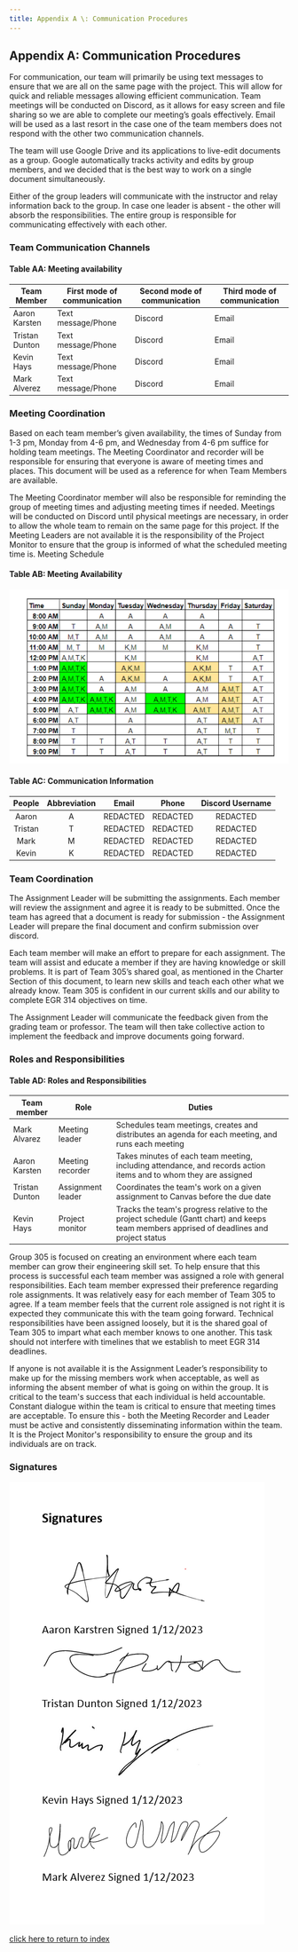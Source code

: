 ```yaml
---
title: Appendix A \: Communication Procedures
---
```


## Appendix A: Communication Procedures 
For communication, our team will primarily be using text messages to ensure that we are all on the same page with the project. This will allow for quick and reliable messages allowing efficient communication. Team meetings will be conducted on Discord, as it allows for easy screen and file sharing so we are able to complete our meeting’s goals effectively. Email will be used as a last resort in the case one of the team members does not respond with the other two communication channels.

The team will use Google Drive and its applications to live-edit documents as a group. Google automatically tracks activity and edits by group members, and we decided that is the best way to work on a single document simultaneously.

Either of the group leaders will communicate  with the instructor and relay information back to the group. In case one leader is absent - the other will absorb the responsibilities. The entire group is responsible for communicating effectively with each other.
  
### Team Communication Channels
#### Table AA: Meeting availability 

| Team Member    | First mode of communication | Second mode of communication  | Third mode of communication |
|----------------|-----------------------------|-------------------------------|-----------------------------|
| Aaron Karsten  | Text message/Phone          | Discord                       | Email                       |
| Tristan Dunton | Text message/Phone          | Discord                       | Email                       |
| Kevin Hays     | Text message/Phone          | Discord                       | Email                       |
| Mark Alverez   | Text message/Phone          | Discord                       | Email                       |

### Meeting Coordination
Based on each team member’s given availability, the times of Sunday from 1-3 pm, Monday from 4-6 pm, and Wednesday from 4-6 pm suffice for holding team meetings. The Meeting Coordinator and recorder will be responsible for ensuring that everyone is aware of meeting times and places. This document will be used as a reference for when Team Members are available.

The Meeting Coordinator member will also be responsible for reminding the group of meeting times and adjusting meeting times if needed. Meetings will be conducted on Discord until physical meetings are necessary, in order to allow the whole team to remain on the same page for this project. If the Meeting Leaders are not available it is the responsibility of the Project Monitor to ensure that the group is informed of what the scheduled meeting time is. 
Meeting Schedule 

#### Table AB: Meeting Availability 

![Table AB: Meeting Availability](/photos/ScheduleATKM.png "Table AB: Meeting Availability")

#### Table AC: Communication Information

|  People | Abbreviation |   Email  |   Phone  | Discord Username |
|:-------:|:------------:|:--------:|:--------:|:----------------:|
|  Aaron  |       A      | REDACTED | REDACTED |     REDACTED     |
| Tristan |       T      | REDACTED | REDACTED |     REDACTED     |
|   Mark  |       M      | REDACTED | REDACTED |     REDACTED     |
|  Kevin  |       K      | REDACTED | REDACTED |     REDACTED     |

### Team Coordination
The Assignment Leader will be submitting the assignments. Each member will review the assignment and agree it is ready to be submitted. Once the team has agreed that a document is ready for submission - the Assignment Leader will prepare the final document and confirm submission over discord. 

Each team member will make an effort to prepare for each assignment. The team will assist and educate a member if they are having knowledge or skill problems. It is part of Team 305’s shared goal, as mentioned in the Charter Section of this document, to learn new skills and teach each other what we already know. Team 305 is confident in our current skills and our ability to complete EGR 314 objectives on time. 

The Assignment Leader will communicate the feedback given from the grading team or professor. The team will then take collective action to implement the feedback and improve documents going forward.

### Roles and Responsibilities
#### Table AD: Roles and Responsibilities

| Team member    | Role              | Duties                                                                                                                                    |
|----------------|-------------------|-------------------------------------------------------------------------------------------------------------------------------------------|
| Mark Alvarez   | Meeting leader    | Schedules team meetings, creates and distributes an agenda for each meeting, and runs each meeting                                        |
| Aaron Karsten  | Meeting recorder  | Takes minutes of each team meeting, including attendance, and records action items and to whom they are assigned                          |
| Tristan Dunton | Assignment leader | Coordinates the team's work on a given assignment to Canvas before the due date                                                           |
| Kevin Hays     | Project monitor   | Tracks the team's progress relative to the project schedule (Gantt chart) and keeps team members apprised of deadlines and project status |

Group 305 is focused on creating an environment where each team member can grow their engineering skill set. To help ensure that this process is successful each team member was assigned a role with general responsibilities. Each team member expressed their preference regarding role assignments. It was relatively easy for each member of Team 305 to agree. If a team member feels that the current role assigned is not right it is expected they communicate this with the team going forward. Technical responsibilities have been assigned loosely, but it is the shared goal of Team 305 to impart what each member knows to one another. This task should not interfere with timelines that we establish to meet EGR 314 deadlines.

If anyone is not available it is the Assignment Leader’s responsibility to make up for the missing members work when acceptable, as well as informing the absent member of what is going on within the group. It is critical to the team's success that each individual is held accountable. Constant dialogue within the team is critical to ensure that meeting times are acceptable. To ensure this - both the Meeting Recorder and Leader must be active and consistently disseminating information within the team. It is the Project Monitor's responsibility to ensure the group and its individuals are on track.

### Signatures

![Figure AA: Signatures](/photos/SignatureATKM.png "Figure AA: Signatures")

[click here to return to index](/index)
